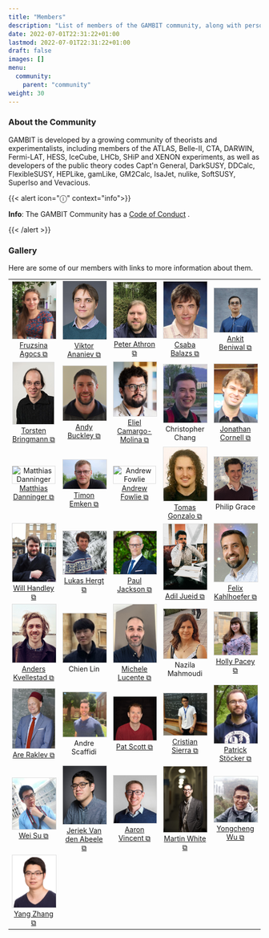 ```yaml
---
title: "Members"
description: "List of members of the GAMBIT community, along with personal webpages."
date: 2022-07-01T22:31:22+01:00
lastmod: 2022-07-01T22:31:22+01:00
draft: false
images: []
menu:
  community:
    parent: "community"
weight: 30
---
```


### About the Community

<p>
GAMBIT is developed by a growing community of theorists and experimentalists, including members of the ATLAS, Belle-II, CTA, DARWIN, Fermi-LAT, HESS, IceCube, LHCb, SHiP and XENON experiments, as well as developers of the public theory codes Capt'n General, DarkSUSY, DDCalc, FlexibleSUSY, HEPLike, gamLike, GM2Calc, IsaJet, nulike, SoftSUSY, SuperIso and Vevacious.
</p>
<p>
{{< alert icon="ⓘ" context="info">}}

**Info**: The GAMBIT Community has a <a href="/community/code_of_conduct/">Code of Conduct</a> .

{{< /alert >}}
</p>

### Gallery

Here are some of our members with links to more information about them.

<style>
  div.people table
  {
    border: 1pt;
    width: 100%;
  }
  div.people td
  {
    width: 20%;
    text-align: center;
  }
  div.people img
  {
    border: 1px solid #ddd;
  }
</style>
<div class="people">
<table>
  <tr>
    <td><img src="/images/Fruzsina.png" alt="Fruzsina Agocs" style="width:100px">
        <br><a href="https://fruzsinaagocs.github.io">Fruzsina Agocs ⧉</a>
    </td>
   <td><img src="/images/Viktor.jpg" alt="Viktor Ananiev" style="width:100px">
        <br><a href="https://www.mn.uio.no/fysikk/english/people/aca/viktoana/index.html">Viktor Ananiev ⧉</a>
    </td>
    <td><img src="/images/Peter.jpg" alt="Peter Athron" style="width:100px">
        <br><a href="https://research.monash.edu/en/persons/peter-athron">Peter Athron ⧉</a>
    </td>
    <td><img src="/images/Csaba.jfif" alt="Csaba Balazs" style="width:100px">
        <br><a href="https://research.monash.edu/en/persons/csaba-balazs">Csaba Balazs ⧉</a> <br>
    </td>
    <td><img src="/images/Ankit.jpg" alt="Ankit Beniwal" style="width:115px">
       <br><a href="https://cp3.irmp.ucl.ac.be/public/member/566/en">Ankit Beniwal ⧉</a> <br>
    </td>
  </tr>
  <tr>
    <td><img src="/images/torsten.jpg" alt="Torsten Bringmann" style="width:82px">
        <br><a href="https://www.mn.uio.no/fysikk/english/people/aca/troms/">Torsten Bringmann ⧉</a>
    </td>
    <td><img src="/images/andyb.jpg" alt="Andy Buckley" style="width:110px">
        <br><a href="http://www.ppe.gla.ac.uk/~abuckley/">Andy Buckley ⧉</a>
    </td>
    <td><img src="/images/Eliel.jpg" alt="Eliel Camargo-Molina" style="width:100px">
       <br><a href="https://eliel.camargo-molina.com/">Eliel Camargo-Molina ⧉</a> <br>
    </td>
    <td><img src="/images/Chris_Chang.png" alt="Christopher Chang" style="width:100px">
         <br>Christopher Chang<br>
    </td>
    <td><img src="/images/Cornell.png" alt="Jonathan Cornell" style="width:100px">
        <br><a href="https://weber.edu/physics/faculty.html">Jonathan Cornell ⧉</a> <br>
    </td>
  </tr>
  <tr>
    <td><img src="https://mdanning.web.cern.ch/mdanning/public/MD_zoom.jpg" alt="Matthias Danninger" style="width:115px">
        <br><a href="https://www.sfu.ca/physics/people/profiles/m_danninger.html">Matthias Danninger ⧉</a> <br>
    </td>
    <td><img src="/images/Timon.png" alt="Timon Emken" style="width:115px">
        <br><a href="https://timonemken.com/">Timon Emken ⧉</a> <br>
    </td>
    <td><img src="https://andrewfowlie.github.io/author/admin/avatar_hu1de22383c884679832623886f7ae6fe9_766458_250x250_fill_q90_lanczos_center.jpg" alt="Andrew Fowlie" style="width:125px">
        <br><a href="https://andrewfowlie.github.io/">Andrew Fowlie ⧉</a> <br>
    </td>
    <td><img src="/images/Tomas.jpg" alt="Tomas Gonzalo" style="width:100px">
         <br><a href="https://research.monash.edu/en/persons/tomas-gonzalo-velasco">Tomas Gonzalo ⧉</a>
    </td>
    <td><img src="/images/Philip_Grace.jpg" alt="Philip Grace" style="width:120px">
         <br>Philip Grace<br>
    </td>
  </tr>
  <tr>
    <td><img src="/images/WillHandley.jpg" alt="Will Handley" style="width:90px">
      <br><a href="https://www.willhandley.co.uk">Will Handley ⧉</a> <br>
    </td>
    <td><img src="/images/LukasHergt.jpg" alt="Lukas Hergt" style="width:125px">
      <br><a href="https://phas.ubc.ca/users/lukas-hergt">Lukas Hergt ⧉</a> <br>
    </td>
    <td><img src="/images/Paul_Jackson.jpg" alt="Paul Jackson" style="width:120px">
        <br><a href="https://researchers.adelaide.edu.au/profile/p.jackson">Paul Jackson ⧉</a> <br>
    </td>
    <td><img src="/images/Adil.JPG" alt="Adil Jueid" style="width:120px">
        <br><a href="https://inspirehep.net/authors/1384413?ui-citation-summary=true">Adil Jueid ⧉</a> <br>
    </td>
    <td><img src="/images/felix.jpg" alt="Felix Kahlhoefer" style="width:90px">
        <br><a href="https://www.particle-theory.rwth-aachen.de/cms/Particle-Theory/Das-Institut/Mitarbeiter-TTK/Professoren/~oqfv/Felix-Kahlhoefer/?lidx=1">Felix Kahlhoefer ⧉</a> <br>
    </td>
  </tr>
  <tr>
    <td><img src="/images/Anders.jpg" alt="Anders Kvellestad" style="width:90px">
        <br><a href="https://www.mn.uio.no/fysikk/english/people/aca/anderkve/index.html">Anders Kvellestad ⧉</a> <br>
    </td>
    <td><img src="/images/Chien_Lin.png" alt="Chien Lin" style="width:105px">
        <br>Chien Lin<br>
    </td>
    <td><img src="/images/Lucente.jpeg" alt="Michele Lucente" style="width:100px">
         <br><a href="https://www.humboldt-foundation.de/en/connect/explore-the-humboldt-network/singleview?tx_rsmavhsolr_solrview%5BpPersonId%5D=1211073&amp;cHash=42dbda3188ad687882baa02866372114">Michele Lucente ⧉</a>
    </td>
    <td><img src="/images/Nazila.jpg" alt="Nazila Mahmoudi" style="width:105px">
      <br>Nazila Mahmoudi<br>
    </td>
    <td><img src="/images/Holly.jpeg" alt="Holly Pacey" style="width:120px">
        <br><a href="https://www.hep.phy.cam.ac.uk/~hp341/">Holly Pacey ⧉</a> <br>
    </td>
  </tr>
  <tr>
    <td><img src="/images/Are.jpg" alt="Are Raklev" style="width:85px">
        <br><a href="https://www.mn.uio.no/fysikk/personer/vit/ahye/">Are Raklev ⧉</a> <br>
    </td>
    <td><img src="/images/Andre.jpg" alt="Andre Scaffidi" style="width:115px">
        <br>Andre Scaffidi<br>
    </td>
    <td><img src="/images/Pat.jpg" alt="Pat Scott" style="width:120px">
        <br><a href="https://scholar.google.co.uk/citations?user=bgqXP70AAAAJ&hl=en&oi=ao">Pat Scott ⧉</a> <br>
    </td>
    <td><img src="/images/Cristian_Sierra.jpeg" alt="Cristian Sierra" style="width:120px">
        <br><a href="https://github.com/cristianfsierraf">Cristian Sierra ⧉</a> <br>
    </td>
    <td><img src="/images/Patrick_Stoecker.jpg" alt="Patrick Stöecker" style="width:105px">
      <br><a href="http://www.particle-theory.rwth-aachen.de/cms/Particle-Theory/Das-Institut/Mitarbeiter-TTK/Doktoranden/~qals/Patrick-Stoecker-RWTH-/?lidx=1">Patrick Stöcker ⧉</a> <br>
    </td>
  </tr>
  <tr>
    <td><img src="/images/wei.jpg" alt="Wei Su" style="width:120px">
      <br><a href="http://inspirehep.net/author/profile/W.Su.2">Wei Su ⧉</a> <br>
    </td>
    <td><img src="/images/Jeriek.jpg" alt="Jeriek Van den Abeele" style="width:100px">
      <br><a href="https://jeriek.github.io">Jeriek Van den Abeele ⧉</a> <br>
    </td>
    <td><img src="/images/aaron.jpg" alt="Aaron Vincent" style="width:115px">
        <br><a href="https://www.queensu.ca/academia/vincent/">Aaron Vincent ⧉</a> <br>
    </td>
    <td><img src="/images/Martin.jpg" alt="Martin White" style="width:98px">
        <br><a href="https://researchers.adelaide.edu.au/profile/martin.white">Martin White ⧉</a> <br>
    </td>
    <td><img src="/images/Yongcheng_Wu.jpeg" alt="Yongcheng Wu" style="width:120px">
        <br><a href="https://github.com/ycwu1030">Yongcheng Wu ⧉</a> <br>
    </td>
  </tr>
  <tr>
    <td><img src="/images/Yang_Zhang.jpeg" alt="Yang Zhang" style="width:120px">
        <br><a href="https://research.monash.edu/en/persons/yang-zhang">Yang Zhang ⧉</a> <br>
    </td>
  </tr>
</table>
</div>
    </td>
        </tr>
      </tbody>
    </table>
